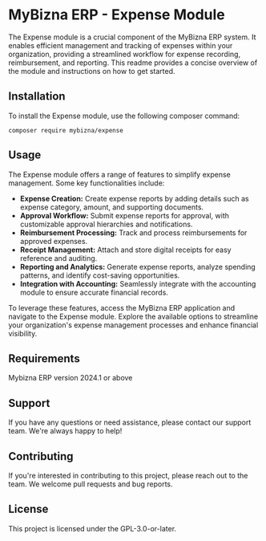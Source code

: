 # MyBizna ERP - Expense Module
The Expense module is a crucial component of the MyBizna ERP system. It enables efficient management and tracking of expenses within your organization, providing a streamlined workflow for expense recording, reimbursement, and reporting. This readme provides a concise overview of the module and instructions on how to get started.

## Installation 
To install the Expense module, use the following composer command:
```
composer require mybizna/expense
```

## Usage
The Expense module offers a range of features to simplify expense management. Some key functionalities include:

 - **Expense Creation:** Create expense reports by adding details such as expense category, amount, and supporting documents.
 - **Approval Workflow:** Submit expense reports for approval, with customizable approval hierarchies and notifications.
 - **Reimbursement Processing:** Track and process reimbursements for approved expenses.
 - **Receipt Management:** Attach and store digital receipts for easy reference and auditing.
 - **Reporting and Analytics:** Generate expense reports, analyze spending patterns, and identify cost-saving opportunities.
 - **Integration with Accounting:** Seamlessly integrate with the accounting module to ensure accurate financial records.

To leverage these features, access the MyBizna ERP application and navigate to the Expense module. Explore the available options to streamline your organization's expense management processes and enhance financial visibility.

## Requirements
Mybizna ERP version 2024.1 or above

## Support
If you have any questions or need assistance, please contact our support team. We're always happy to help!

## Contributing
If you're interested in contributing to this project, please reach out to the team. We welcome pull requests and bug reports.

## License
This project is licensed under the GPL-3.0-or-later.
